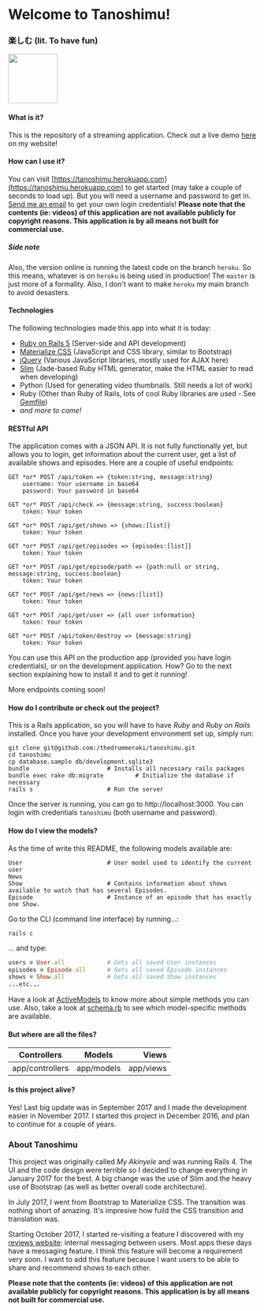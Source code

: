 # Welcome to Tanoshimu!
### 楽しむ (lit. To have fun)
<img src="https://tanoshimu.herokuapp.com/img/tanoshimu.png" width="100" height="100"/>

#### What is it?
This is the repository of a streaming application. Check out a live demo 
[here](https://akinyele.herokuapp.com/#tanoshimu) on my website!

#### How can I use it?
You can visit [https://tanoshimu.herokuapp.com](https://tanoshimu.herokuapp.com)
to get started (may take a couple of seconds to load up). But you will need a
username and password to get in. [Send me an email](mailto:akinyele.akintola.febrissy@gmail)
to get your own login credentials! **Please note that the contents (ie: videos) of this application 
are not available publicly for copyright reasons. This application is by all means not built 
for commercial use.**

##### Side note
Also, the version online is running the latest code on the branch `heroku`. So this
means, whatever is on `heroku` is being used in production! The `master` is just more
of a formality. Also, I don't want to make `heroku` my main branch to avoid desasters.

#### Technologies
The following technologies made this app into what it is today:
- [Ruby on Rails 5](http://rubyonrails.org/) (Server-side and API development)
- [Materialize CSS](http://materializecss.com/) (JavaScript and CSS library, similar to Bootstrap)
- [jQuery](https://jquery.com/) (Various JavaScript libraries, mostly used for AJAX here)
- [Slim](http://slim-lang.com/) (Jade-based Ruby HTML generator, make the HTML easier to read when developing)
- Python (Used for generating video thumbnails. Still needs a lot of work)
- Ruby (Other than Ruby of Rails, lots of cool Ruby libraries are used - See [Gemfile](Gemfile))
- _and more to come!_

#### RESTful API
The application comes with a JSON API. It is not fully functionally yet, but allows
you to login, get information about the current user, get a list of available shows
and episodes. Here are a couple of useful endpoints:
```
GET *or* POST /api/token => {token:string, message:string}
	username: Your username in base64
	password: Your password in base64

GET *or* POST /api/check => {message:string, success:boolean}
    token: Your token

GET *or* POST /api/get/shows => {shows:[list]}
	token: Your token

GET *or* POST /api/get/episodes => {episodes:[list]}
	token: Your token

GET *or* POST /api/get/episode/path => {path:null or string, message:string, success:boolean}
	token: Your token

GET *or* POST /api/get/news => {news:[list]}
	token: Your token

GET *or* POST /api/get/user => {all user information}
	token: Your token

GET *or* POST /api/token/destroy => {message:string}
	token: Your token
```
You can use this API on the production app (provided you have login credentials), or on
the development application. How? Go to the next section explaining how to install it and
to get it running!

More endpoints coming soon!

#### How do I contribute or check out the project?
This is a Rails application, so you will have to have *Ruby* and *Ruby on Rails* installed.
Once you have your development environment set up, simply run:
```
git clone git@github.com:/thedrummeraki/tanoshimu.git
cd tanoshimu
cp database.sample db/development.sqlite3
bundle						# Installs all necessary rails packages
bundle exec rake db:migrate         # Initialize the database if necessary
rails s						# Run the server
```
Once the server is running, you can go to http://localhost:3000. You can login with credentials ```tanoshimu```
(both username and password).

#### How do I view the models?
As the time of write this README, the following models available are:
```
User 						# User model used to identify the current user
News 		
Show 						# Contains information about shows available to watch that has several Episodes.
Episode						# Instance of an episode that has exactly one Show.

```
Go to the CLI (command line interface) by running...:
```
rails c
```
... and type:
```ruby
users = User.all 			# Gets all saved User instances
episodes = Episode.all  	# Gets all saved Episode instances
shows = Show.all 			# Gets all saved Show instances
...etc...
```

Have a look at [ActiveModels](http://guides.rubyonrails.org/active_model_basics.html) to
know more about simple methods you can use. Also, take a look at [schema.rb](db/schema.rb) to
see which model-specific methods are available.

#### But where are all the files?
| Controllers      | Models     | Views     |
| ---------------- |:----------:| ---------:|
| app/controllers  | app/models | app/views |


#### Is this project alive?
Yes! Last big update was in September 2017 and I made the development easier in November 2017. I started 
this project in December 2016, and plan to continue for a couple of years.

### About Tanoshimu
This project was originally called *My Akinyele* and was running Rails 4. The UI and the code design 
were terrible so I decided to change everything in January 2017 for the best. A big change was the use of
Slim and the heavy use of Bootstrap (as well as better overall code architecture).

In July 2017, I went from Bootstrap to Materialize CSS. The transition was nothing short of amazing. It's
impresive how fuild the CSS transition and translation was.

Starting October 2017, I started re-visiting a feature I discovered with my [reviews website](https://reviews.herokuapp.com):
internal messaging between users. Most apps these days have a messaging feature. I think this feature will become a 
requirement very soon. I want to add this feature because I want users to be able to share and recommend shows to
each other.

**Please note that the contents (ie: videos) of this application are not available publicly for copyright reasons. 
This application is by all means not built for commercial use.**
